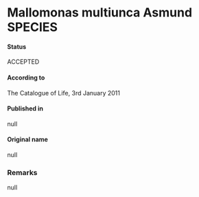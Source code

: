Mallomonas multiunca Asmund SPECIES
=======

#### Status
ACCEPTED

#### According to
The Catalogue of Life, 3rd January 2011

#### Published in
null

#### Original name
null

### Remarks
null